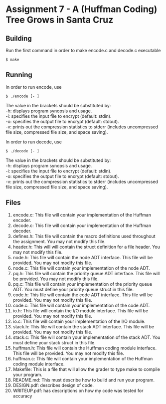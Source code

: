 # Assignment 7 - A (Huffman Coding) Tree Grows in Santa Cruz

## Building
Run the first command in order to make encode.c and decode.c executable
```
$ make
```

## Running
In order to run encode, use
```
$ ./encode [- ]
```

The value in the brackets should be substituted by:
<br>
-h: displays program synopsis and usage.
<br>
-i: specifies the input file to encrypt (default: stdin).
<br>
-o: specifies the output file to encrypt (default: stdout).
<br>
-v: prints out the compression statistics to stderr (includes uncompressed file size, compressed file size, and space saving).
<br>

In order to run decode, use
```
$ ./decode [- ]
```

The value in the brackets should be substituted by:
<br>
-h: displays program synopsis and usage.
<br>
-i: specifies the input file to encrypt (default: stdin).
<br>
-o: specifies the output file to encrypt (default: stdout).
<br>
-v: prints out the compression statistics to stderr (includes uncompressed file size, compressed file size, and space saving).
<br>

## Files

1. encode.c: This file will contain your implementation of the Huffman encoder.
2. decode.c: This file will contain your implementation of the Huffman decoder.
3. defines.h: This file will contain the macro definitions used throughout the assignment. You may
not modify this file.
4. header.h: This will will contain the struct definition for a file header. You may not modify this
file.
5. node.h: This file will contain the node ADT interface. This file will be provided. You may not
modify this file.
6. node.c: This file will contain your implementation of the node ADT.
7. pq.h: This file will contain the priority queue ADT interface. This file will be provided. You may
not modify this file.
8. pq.c: This file will contain your implementation of the priority queue ADT. You must define your
priority queue struct in this file.
9. code.h: This file will contain the code ADT interface. This file will be provided. You may not
modify this file.
10. code.c: This file will contain your implementation of the code ADT.
11. io.h: This file will contain the I/O module interface. This file will be provided. You may not modify
this file.
12. io.c: This file will contain your implementation of the I/O module.
13. stack.h: This file will contain the stack ADT interface. This file will be provided. You may not
modify this file.
14. stack.c: This file will contain your implementation of the stack ADT. You must define your stack
struct in this file.
15. huffman.h: This file will contain the Huffman coding module interface. This file will be provided.
You may not modify this file.
16. huffman.c: This file will contain your implementation of the Huffman coding module interface.
17. Makefile: This is a file that will allow the grader to type make to compile your program.
18. README.md: This must describe how to build and run your program.
19. DESIGN.pdf: describes design of code. 
20. WRITEUP.pdf: has descriptions on how my code was tested for accuracy
